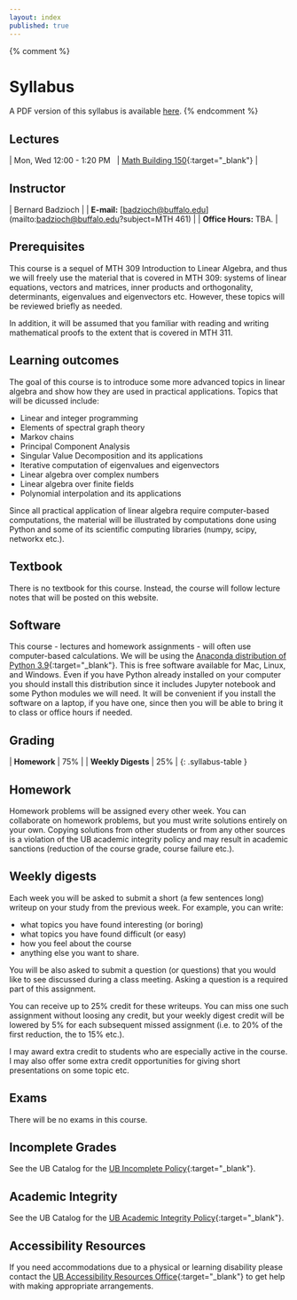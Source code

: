 ```yaml
---
layout: index
published: true
---
```


<style>
table.syllabus-table td{
  padding-right: 10px;
  padding-left: 5px;

}

table.syllabus-table tr:hover {
  background-color: rgb(255, 255, 255);
}

ul {
  padding-left: 20px;
}
</style>

{% comment %}
# Syllabus

A PDF version of this syllabus is available <a href="/assets/syllabus.pdf" markdown="0">here</a>.
{% endcomment %}

## Lectures

| Mon, Wed 12:00 - 1:20 PM &nbsp; | [Math Building 150](http://www.buffalo.edu/home/visiting-ub/CampusMaps/maps.html#MATH){:target="_blank"} |


## Instructor

| Bernard Badzioch |
| **E-mail:** [badzioch@buffalo.edu](mailto:badzioch@buffalo.edu?subject=MTH 461) |
| **Office Hours:** TBA. |


## Prerequisites

This course is a sequel of MTH 309 Introduction to Linear Algebra, and thus we will freely use
the material that is covered in MTH 309: systems of linear equations, vectors and matrices, inner
products and orthogonality, determinants, eigenvalues and eigenvectors etc. However,
these topics will be reviewed briefly as needed.

In addition, it will be assumed that you familiar with reading and writing mathematical proofs to
the extent that is covered in MTH 311.

## Learning outcomes

The goal of this course is to introduce some more advanced topics in linear algebra
and show how they are used in practical applications. Topics that will be dicussed
include:

* Linear and integer programming
* Elements of spectral graph theory
* Markov chains
* Principal Component Analysis
* Singular Value Decomposition and its applications
* Iterative computation of eigenvalues and eigenvectors
* Linear algebra over complex numbers
* Linear algebra over finite fields
* Polynomial interpolation and its applications

Since all practical application of linear algebra require computer-based computations,
the material will be illustrated by computations done using Python and some of its
scientific computing libraries (numpy, scipy, networkx etc.).

## Textbook

There is no textbook for this course. Instead, the  course will follow lecture notes that will be posted
on this website.

## Software

This course - lectures and homework assignments - will often use computer-based calculations.
We will be using the [Anaconda distribution of Python 3.9](https://www.anaconda.com/products/distribution){:target="_blank"}.
This is free software available for Mac, Linux, and Windows. Even if you have Python already
installed on your computer you should install this distribution since it includes Jupyter notebook
and some Python modules we will need. It will be convenient if you install the software on a laptop,
if you have one, since then you will be able to bring it to class or office hours if needed.


## Grading

| **Homework**                          | 75% |
| **Weekly Digests**                    | 25% |
{: .syllabus-table }

## Homework

Homework problems will be assigned every other week. You can collaborate on homework problems,
but you must write solutions entirely on your own. Copying solutions from other students or from
any other sources is a violation of the UB academic integrity policy and may result in academic
sanctions (reduction of the course grade, course failure etc.).


## Weekly digests

Each week you will be asked to submit a short (a few sentences long) writeup
on your study from the previous week. For example, you can write:

* what topics you have found interesting (or boring)
* what topics you have found difficult (or easy)
* how  you feel about the course
* anything else you want to share.

You will be also asked to submit a question (or questions) that you would like to
see discussed during a class meeting. Asking a question is a required part of this
assignment.

You can receive up to 25% credit for these writeups. You can miss one
such assignment without loosing any credit, but your weekly digest credit will be
lowered by 5% for each subsequent missed assignment (i.e. to 20% of the first reduction,
the to 15% etc.).

I may award extra credit to students who are especially active in the course.
I may also offer some extra credit opportunities for giving short presentations
on some topic etc.


## Exams

There will be no exams in this course.


## Incomplete Grades

See the UB Catalog for the [UB Incomplete Policy](https://catalog.buffalo.edu/policies/explanation.html){:target="_blank"}.


## Academic Integrity

See the UB Catalog for the [UB Academic Integrity Policy](https://catalog.buffalo.edu/policies/integrity.html){:target="_blank"}.


## Accessibility Resources

If you need accommodations due to a physical or learning disability please contact the
[UB Accessibility Resources Office](https://www.buffalo.edu/studentlife/who-we-are/departments/accessibility.html){:target="_blank"}
to get help with making appropriate arrangements.
